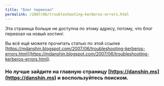 ```yaml
---
title: "Блог переехал"
permalink: /2007/06/troubleshooting-kerberos-errors.html
---
```

Эта страница больше не доступна по этому адресу, потому, что блог переехал на новый хостинг.

Вы всё ещё можете прочитать статью по этой ссылке [https://mdanshin.blogspot.com/2007/06/troubleshooting-kerberos-errors.html](https://mdanshin.blogspot.com/2007/06/troubleshooting-kerberos-errors.html).

### Но лучше зайдите на главную страницу [https://danshin.ms](https://danshin.ms) и воспользуйтесь поиском.